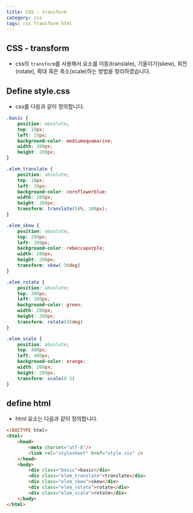```yaml
---
title: CSS - transform
category: css
tags: css Transform html
---
```


## CSS - transform

- css의 `transform`를 사용해서 요소를 이동(translate), 기울이기(skew), 회전(rotate), 확대 혹은 축소(scale)하는 방법을 정리하였습니다.

## Define style.css

- css를 다음과 같이 정의합니다.

```css
.basic {
    position: absolute;
    top: 10px;
    left: 10px;
    background-color: mediumaquamarine;
    width: 200px;
    height: 200px;
}

.elem_translate {
    position: absolute;
    top: 10px;
    left: 10px;
    background-color: cornflowerblue;
    width: 200px;
    height: 200px;
    transform: translate(50%, 100px);
}

.elem_skew {
    position: absolute;
    top: 200px;
    left: 200px;
    background-color: rebeccapurple;
    width: 200px;
    height: 200px;
    transform: skew(-30deg)
}

.elem_rotate {
    position: absolute;
    top: 300px;
    left: 300px;
    background-color: green;
    width: 200px;
    height: 200px;
    transform: rotate(45deg)
}

.elem_scale {
    position: absolute;
    top: 400px;
    left: 400px;
    background-color: orange;
    width: 200px;
    height: 200px;
    transform: scale(0.5)
}
```

## define html

- html 요소는 다음과 같이 정의합니다.

```html
<!DOCTYPE html>
<html>
    <head>
        <meta charset="utf-8"/>
        <link rel="stylesheet" href="style.css" />
    </head>
    <body>
        <div class="basic">basic</div>
        <div class="elem_translate">translate</div>
        <div class="elem_skew">skew</div> 
        <div class="elem_rotate">rotate</div> 
        <div class="elem_scale">rotate</div> 
    </body>
</html>
```
